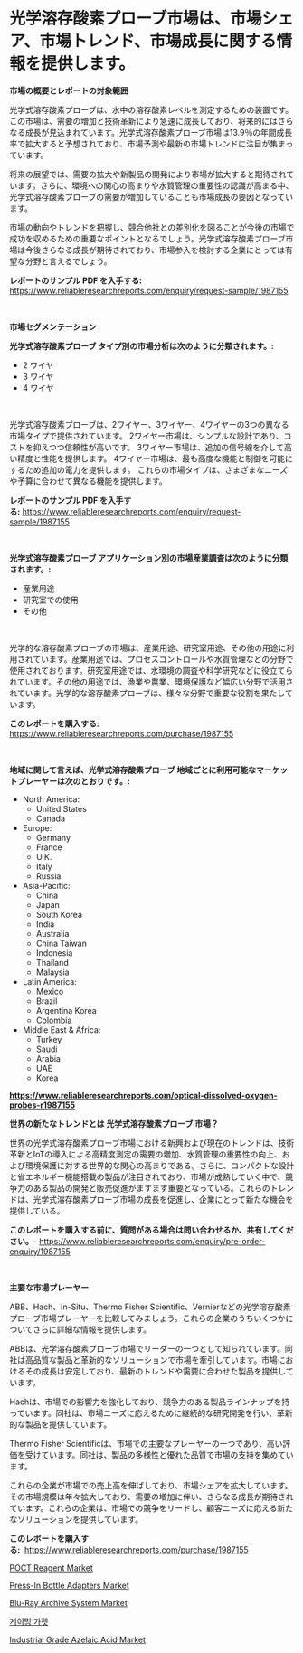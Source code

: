 <p><h1>光学溶存酸素プローブ市場は、市場シェア、市場トレンド、市場成長に関する情報を提供します。</h1></p><p><strong>市場の概要とレポートの対象範囲</strong></p>
<p><p>光学式溶存酸素プローブは、水中の溶存酸素レベルを測定するための装置です。この市場は、需要の増加と技術革新により急速に成長しており、将来的にはさらなる成長が見込まれています。光学式溶存酸素プローブ市場は13.9％の年間成長率で拡大すると予想されており、市場予測や最新の市場トレンドに注目が集まっています。</p><p>将来の展望では、需要の拡大や新製品の開発により市場が拡大すると期待されています。さらに、環境への関心の高まりや水質管理の重要性の認識が高まる中、光学式溶存酸素プローブの需要が増加していることも市場成長の要因となっています。</p><p>市場の動向やトレンドを把握し、競合他社との差別化を図ることが今後の市場で成功を収めるための重要なポイントとなるでしょう。光学式溶存酸素プローブ市場は今後さらなる成長が期待されており、市場参入を検討する企業にとっては有望な分野と言えるでしょう。</p></p>
<p><strong>レポートのサンプル PDF を入手する:</strong> <a href="https://www.reliableresearchreports.com/enquiry/request-sample/1987155">https://www.reliableresearchreports.com/enquiry/request-sample/1987155</a></p>
<p>&nbsp;</p>
<p><strong>市場セグメンテーション</strong></p>
<p><strong>光学式溶存酸素プローブ タイプ別の市場分析は次のように分類されます。:</strong></p>
<p><ul><li>2 ワイヤ</li><li>3 ワイヤ</li><li>4 ワイヤ</li></ul></p>
<p>&nbsp;</p>
<p><p>光学式溶存酸素プローブは、2ワイヤー、3ワイヤー、4ワイヤーの3つの異なる市場タイプで提供されています。 2ワイヤー市場は、シンプルな設計であり、コストを抑えつつ信頼性が高いです。 3ワイヤー市場は、追加の信号線を介して高い精度と性能を提供します。 4ワイヤー市場は、最も高度な機能と制御を可能にするため追加の電力を提供します。 これらの市場タイプは、さまざまなニーズや予算に合わせて異なる機能を提供します。</p></p>
<p><strong>レポートのサンプル PDF を入手する:</strong>&nbsp;<a href="https://www.reliableresearchreports.com/enquiry/request-sample/1987155">https://www.reliableresearchreports.com/enquiry/request-sample/1987155</a></p>
<p>&nbsp;</p>
<p><strong> 光学式溶存酸素プローブ アプリケーション別の市場産業調査は次のように分類されます。:</strong></p>
<p><ul><li>産業用途</li><li>研究室での使用</li><li>その他</li></ul></p>
<p>&nbsp;</p>
<p><p>光学的な溶存酸素プローブの市場は、産業用途、研究室用途、その他の用途に利用されています。産業用途では、プロセスコントロールや水質管理などの分野で使用されております。研究室用途では、水環境の調査や科学研究などに役立てられています。その他の用途では、漁業や農業、環境保護など幅広い分野で活用されています。光学的な溶存酸素プローブは、様々な分野で重要な役割を果たしています。</p></p>
<p><strong>このレポートを購入する:</strong>&nbsp; <a href="https://www.reliableresearchreports.com/purchase/1987155">https://www.reliableresearchreports.com/purchase/1987155</a></p>
<p>&nbsp;</p>
<p><strong>地域に関して言えば、光学式溶存酸素プローブ 地域ごとに利用可能なマーケットプレーヤーは次のとおりです。:</strong></p>
<p><ul>
    <li>
        North America:
        <ul>
            <li>United States</li>
            <li>Canada</li>
        </ul>
    </li>
    <li>
        Europe:
        <ul>
            <li>Germany</li>
            <li>France</li>
            <li>U.K.</li>
            <li>Italy</li>
            <li>Russia</li>
        </ul>
    </li>
    <li>
        Asia-Pacific:
        <ul>
            <li>China</li>
            <li>Japan</li>
            <li>South Korea</li>
            <li>India</li>
            <li>Australia</li>
            <li>China Taiwan</li>
            <li>Indonesia</li>
            <li>Thailand</li>
            <li>Malaysia</li>
        </ul>
    </li>
    <li>
        Latin America:
        <ul>
            <li>Mexico</li>
            <li>Brazil</li>
            <li>Argentina Korea</li>
            <li>Colombia</li>
        </ul>
    </li>
    <li>
        Middle East & Africa:
        <ul>
            <li>Turkey</li>
            <li>Saudi</li>
            <li>Arabia</li>
            <li>UAE</li>
            <li>Korea</li>
        </ul>
    </li>
    </ul></p>
<p><strong><a href="https://www.reliableresearchreports.com/optical-dissolved-oxygen-probes-r1987155">https://www.reliableresearchreports.com/optical-dissolved-oxygen-probes-r1987155</a></strong>&nbsp;</p>
<p><strong>世界の新たなトレンドとは 光学式溶存酸素プローブ 市場？</strong></p>
<p><p>世界の光学式溶存酸素プローブ市場における新興および現在のトレンドは、技術革新とIoTの導入による高精度測定の需要の増加、水質管理の重要性の向上、および環境保護に対する世界的な関心の高まりである。さらに、コンパクトな設計と省エネルギー機能搭載の製品が注目されており、市場が成熟していく中で、競争力のある製品の開発と販売促進がますます重要となっている。これらのトレンドは、光学式溶存酸素プローブ市場の成長を促進し、企業にとって新たな機会を提供している。</p></p>
<p><strong>このレポートを購入する前に、質問がある場合は問い合わせるか、共有してください。</strong>- <a href="https://www.reliableresearchreports.com/enquiry/pre-order-enquiry/1987155">https://www.reliableresearchreports.com/enquiry/pre-order-enquiry/1987155</a></p>
<p>&nbsp;</p>
<p><strong>主要な市場プレーヤー</strong></p>
<p><p>ABB、Hach、In-Situ、Thermo Fisher Scientific、Vernierなどの光学溶存酸素プローブ市場プレーヤーを比較してみましょう。これらの企業のうちいくつかについてさらに詳細な情報を提供します。</p><p>ABBは、光学溶存酸素プローブ市場でリーダーの一つとして知られています。同社は高品質な製品と革新的なソリューションで市場を牽引しています。市場におけるその成長は安定しており、最新のトレンドや需要に合わせた製品を提供しています。</p><p>Hachは、市場での影響力を強化しており、競争力のある製品ラインナップを持っています。同社は、市場ニーズに応えるために継続的な研究開発を行い、革新的な製品を提供しています。</p><p>Thermo Fisher Scientificは、市場での主要なプレーヤーの一つであり、高い評価を受けています。同社は、製品の多様性と優れた品質で市場の支持を集めています。</p><p>これらの企業が市場での売上高を伸ばしており、市場シェアを拡大しています。その市場規模は年々拡大しており、需要の増加に伴い、さらなる成長が期待されています。これらの企業は、市場での競争をリードし、顧客ニーズに応える新たなソリューションを提供しています。</p></p>
<p><strong>このレポートを購入する:</strong>&nbsp;&nbsp;<a href="https://www.reliableresearchreports.com/purchase/1987155">https://www.reliableresearchreports.com/purchase/1987155</a></p>
<p><p><a href="https://github.com/mauripalmi/Market-Research-Report-List-3/blob/main/poct-reagent-market.md">POCT Reagent Market</a></p><p><a href="https://github.com/nicoletavirag/Market-Research-Report-List-3/blob/main/press-in-bottle-adapters-market.md">Press-In Bottle Adapters Market</a></p><p><a href="https://view.publitas.com/reportprime-1/blu-ray-archive-system-market-size-cagr-trends-2024-2030/">Blu-Ray Archive System Market</a></p><p><a href="https://github.com/vs019sa3m8x/Market-Research-Report-List-2/blob/main/179459646560.md">게이밍 가젯</a></p><p><a href="https://issuu.com/reportprime-2/docs/industrial-grade-azelaic-acid-market-size-2030.ppt">Industrial Grade Azelaic Acid Market</a></p></p>